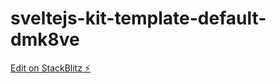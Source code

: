 # sveltejs-kit-template-default-dmk8ve

[Edit on StackBlitz ⚡️](https://stackblitz.com/edit/sveltejs-kit-template-default-dmk8ve)